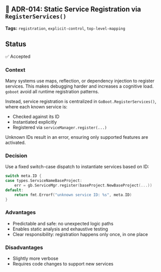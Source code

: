 ## 📄 ADR-014: Static Service Registration via `RegisterServices()`

**Tags:** `registration`, `explicit-control`, `top-level-mapping`

## Status
✅ Accepted

### Context

Many systems use maps, reflection, or dependency injection to register services. 
This makes debugging harder and increases a cognitive load. `goboot` avoid all runtime registration patterns.

Instead, service registration is centralized in `GoBoot.RegisterServices()`, where each known service is:

* Checked against its ID
* Instantiated explicitly
* Registered via `serviceManager.register(...)`

Unknown IDs result in an error, ensuring only supported features are activated.

### Decision

Use a fixed switch-case dispatch to instantiate services based on ID:

```go
switch meta.ID {
case types.ServiceNameBaseProject:
	err = gb.ServiceMgr.register(baseProject.NewBaseProject(...))
default:
	return fmt.Errorf("unknown service ID: %s", meta.ID)
}
```

### Advantages

* Predictable and safe: no unexpected logic paths
* Enables static analysis and exhaustive testing
* Clear responsibility: registration happens only once, in one place

### Disadvantages

* Slightly more verbose
* Requires code changes to support new services
